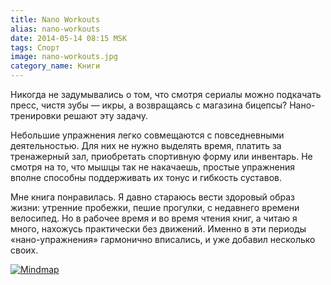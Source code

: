 ```yaml
---
title: Nano Workouts
alias: nano-workouts
date: 2014-05-14 08:15 MSK
tags: Спорт
image: nano-workouts.jpg
category_name: Книги
---
```


Никогда не задумывались о том, что смотря сериалы можно подкачать пресс, чистя зубы — икры, а возвращаясь с магазина бицепсы? Нано-тренировки решают эту задачу.

Небольшие упражнения легко совмещаются с повседневными деятельностью.
Для них не нужно выделять время, платить за тренажерный зал, приобретать спортивную форму или инвентарь.
Не смотря на то, что мышцы так не накачаешь, простые упражнения вполне способны поддерживать их тонус и гибкость суставов.

Мне книга понравилась. Я давно стараюсь вести здоровый образ жизни: утренние пробежки, пешие прогулки, с недавнего времени велосипед.
Но в рабочее время и во время чтения книг, а читаю я много, нахожусь практически без движений.
Именно в эти периоды «нано-упражнения» гармонично вписались, и уже добавил несколько своих.


<a href="/images/mindmaps/nano-workouts.png">![Mindmap](/images/mindmaps/nano-workouts.png)</a>
